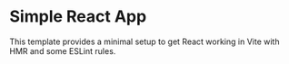 # Simple React App

This template provides a minimal setup to get React working in Vite with HMR and some ESLint rules.
